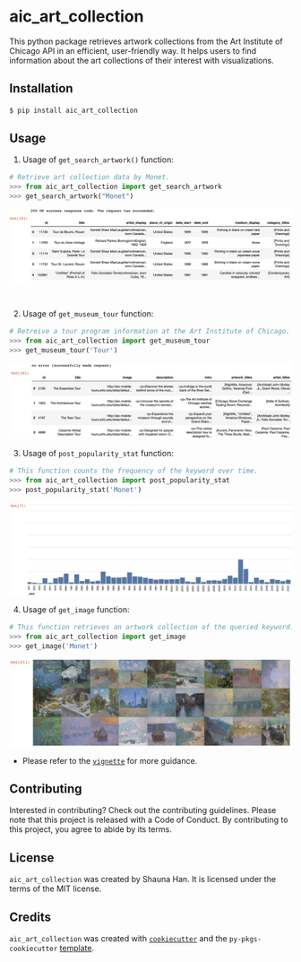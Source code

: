 # aic_art_collection

This python package retrieves artwork collections from the Art Institute of Chicago API in an efficient, user-friendly way. 
It helps users to find information about the art collections of their interest with visualizations. 

## Installation

```bash
$ pip install aic_art_collection
```

## Usage

1. Usage of `get_search_artwork()` function:
```python
# Retrieve art collection data by Monet.
>>> from aic_art_collection import get_search_artwork
>>> get_search_artwork("Monet")
```
<p align="center">
<img src="https://github.com/shaunahan/aic_art_collection/blob/main/img/get_search_artwork.png" style="zoom:80%;" />
</p>
<br>

2. Usage of `get_museum_tour` function:
```python
# Retreive a tour program information at the Art Institute of Chicago.
>>> from aic_art_collection import get_museum_tour
>>> get_museum_tour('Tour')
```

<p align="center">
<img src="https://github.com/shaunahan/aic_art_collection/blob/main/img/get_museum_tour.png" style="zoom:80%;" />
</p>

3. Usage of `post_popularity_stat` function:
```python
# This function counts the frequency of the keyword over time.
>>> from aic_art_collection import post_popularity_stat
>>> post_popularity_stat('Monet')
```
<p align="center">
<img src="https://github.com/shaunahan/aic_art_collection/blob/main/img/post_popularity_stat.png" style="zoom:80%;" />
</p>

4. Usage of `get_image` function:
```python
# This function retrieves an artwork collection of the queried keyword.
>>> from aic_art_collection import get_image
>>> get_image('Monet')
```
<p align="center">
<img src="https://github.com/shaunahan/aic_art_collection/blob/main/img/get_image.png" style="zoom:80%;" />
</p>

- Please refer to the [`vignette`](https://github.com/shaunahan/aic_art_collection/blob/main/aic_art_collection_vignette.ipynb) for more guidance. 

## Contributing

Interested in contributing? Check out the contributing guidelines. Please note that this project is released with a Code of Conduct. By contributing to this project, you agree to abide by its terms.

## License

`aic_art_collection` was created by Shauna Han. It is licensed under the terms of the MIT license.

## Credits

`aic_art_collection` was created with [`cookiecutter`](https://cookiecutter.readthedocs.io/en/latest/) and the `py-pkgs-cookiecutter` [template](https://github.com/py-pkgs/py-pkgs-cookiecutter).
